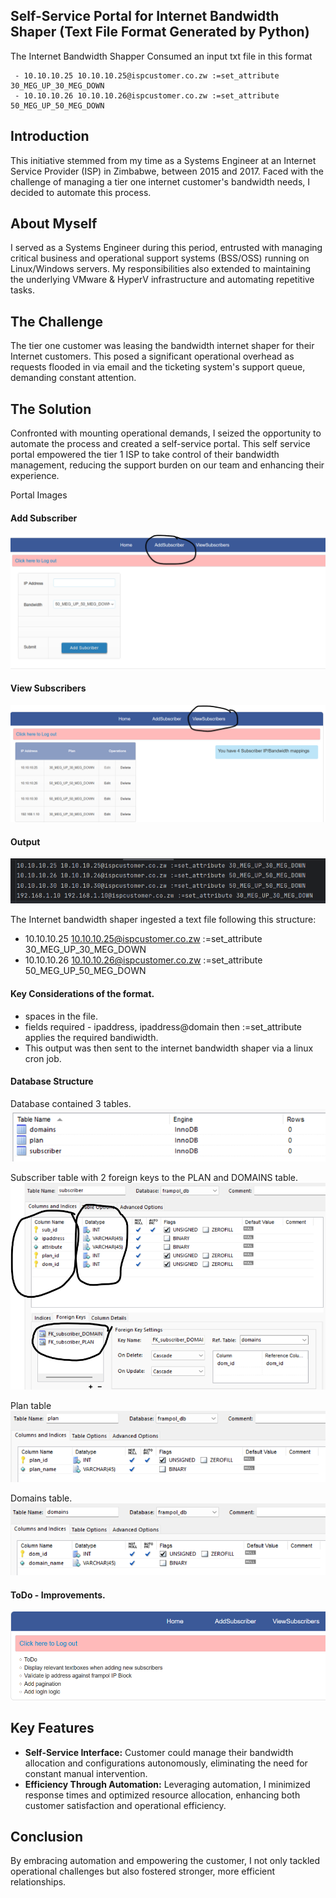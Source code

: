 ## Self-Service Portal for Internet Bandwidth Shaper (Text File Format Generated by Python)

The Internet Bandwidth Shapper Consumed an input txt file in this format 

```
 - 10.10.10.25 10.10.10.25@ispcustomer.co.zw :=set_attribute 30_MEG_UP_30_MEG_DOWN
 - 10.10.10.26 10.10.10.26@ispcustomer.co.zw :=set_attribute 50_MEG_UP_50_MEG_DOWN

 ```

## Introduction
This initiative stemmed from my time as a Systems Engineer at an Internet Service Provider (ISP) in Zimbabwe, between 2015 and 2017. Faced with the challenge of managing a tier one internet customer's bandwidth needs, I decided to automate this process.

## About Myself
I served as a Systems Engineer during this period, entrusted with managing critical business and operational support systems (BSS/OSS) running on Linux/Windows servers. My responsibilities also extended to maintaining the underlying VMware & HyperV infrastructure and automating repetitive tasks.

## The Challenge
The tier one customer was leasing the bandwidth internet shaper for their Internet customers. This posed a significant operational overhead as requests flooded in via email and the ticketing system's support queue, demanding constant attention.

## The Solution
Confronted with mounting operational demands, I seized the opportunity to automate the process and created a self-service portal. This self service portal empowered the tier 1 ISP to take control of their bandwidth management, reducing the support burden on our team and enhancing their experience.

Portal Images 

#### Add Subscriber 
![img_3.png](static/img/img_3.png)

#### View Subscribers 

![img_1.png](static/img/img_1.png)

#### Output

![img_4.png](static/img/img_4.png)

The Internet bandwidth shaper ingested a text file following this structure:

 - 10.10.10.25 10.10.10.25@ispcustomer.co.zw :=set_attribute 30_MEG_UP_30_MEG_DOWN
 - 10.10.10.26 10.10.10.26@ispcustomer.co.zw :=set_attribute 50_MEG_UP_50_MEG_DOWN

#### Key Considerations of the format. 
- spaces in the file.
- fields required - ipaddress, ipaddress@domain then :=set_attribute applies the required bandiwidth.
- This output was then sent to the internet bandwidth shaper via a linux cron job. 

#### Database Structure

Database contained 3 tables.
![alt text](static/img/image.png)

Subscriber table with 2 foreign keys to the PLAN and DOMAINS table.
![alt text](static/img/image4.png)

Plan table
![alt text](static/img/image-1.png)

Domains table.
![alt text](static/img/image-2.png)

#### ToDo - Improvements.

![alt text](static/img/img44545.png)


## Key Features
- **Self-Service Interface:** Customer could manage their bandwidth allocation and configurations autonomously, eliminating the need for constant manual intervention.
- **Efficiency Through Automation:** Leveraging automation, I minimized response times and optimized resource allocation, enhancing both customer satisfaction and operational efficiency.

## Conclusion
By embracing automation and empowering the customer, I not only tackled operational challenges but also fostered stronger, more efficient relationships. 